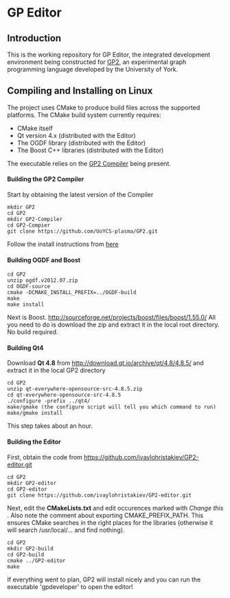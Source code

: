 # GP Editor

## Introduction

This is the working repository for GP Editor, the integrated development environment being constructed for <a href="https://www.cs.york.ac.uk/plasma/wiki/index.php?title=GP_(Graph_Programs)">GP2</a>, an experimental graph programming language developed by the University of York.

## Compiling and Installing on Linux

The project uses CMake to produce build files across the supported platforms. The CMake build system currently requires:

- CMake itself
- Qt version 4.x (distributed with the Editor)
- The OGDF library (distributed with the Editor)
- The Boost C++ libraries (distributed with the Editor)

The executable relies on the <a href="https://github.com/UoYCS-plasma/GP2/tree/master/Compiler">GP2 Compiler</a> being present.

#### Building the GP2 Compiler

Start by obtaining the latest version of the Compiler
```
mkdir GP2
cd GP2
mkdir GP2-Compiler
cd GP2-Compier
git clone https://github.com/UoYCS-plasma/GP2.git
```

Follow the install instructions from <a href="https://github.com/UoYCS-plasma/GP2/tree/master/Compiler">here</a>

#### Building OGDF and Boost

```
cd GP2
unzip ogdf.v2012.07.zip
cd OGDF-source
cmake -DCMAKE_INSTALL_PREFIX=../OGDF-build
make
make install
```
Next is Boost. http://sourceforge.net/projects/boost/files/boost/1.55.0/
All you need to do is download the zip and extract it in the local root directory. No build required.

#### Building Qt4

Download **Qt 4.8** from  http://download.qt.io/archive/qt/4.8/4.8.5/ and extract it in the local GP2 directory
```
cd GP2
unzip qt-everywhere-opensource-src-4.8.5.zip
cd qt-everywhere-opensource-src-4.8.5
./configure -prefix ../qt4/
make/gmake (the configure script will tell you which command to run)
make/gmake install
```

This step takes about an hour.

#### Building the Editor

First, obtain the code from https://github.com/ivaylohristakiev/GP2-editor.git

```
cd GP2
mkdir GP2-editor
cd GP2-editor
git clone https://github.com/ivaylohristakiev/GP2-editor.git
```

Next, edit the **CMakeLists.txt** and edit occurences marked with _Change this_ .  Also note the comment about exporting CMAKE_PREFIX_PATH. This ensures CMake searches in the right places for the libraries (otherwise it will search /usr/local/... and find nothing).

```
cd GP2
mkdir GP2-build
cd GP2-build
cmake ../GP2-editor
make
```

If everything went to plan, GP2 will install nicely and you can run the executable 'gpdeveloper' to open the editor!

